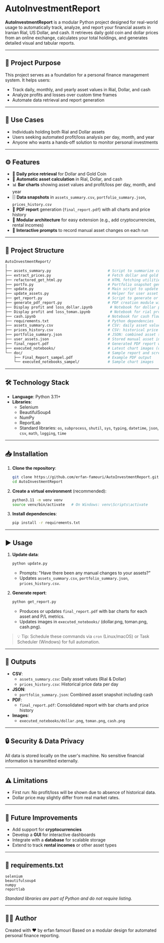 # AutoInvestmentReport

**AutoInvestmentReport** is a modular Python project designed for real-world usage to automatically track, analyze, and report your financial assets in Iranian Rial, US Dollar, and cash. It retrieves daily gold coin and dollar prices from an online exchange, calculates your total holdings, and generates detailed visual and tabular reports.

---

## 📌 Project Purpose

This project serves as a foundation for a personal finance management system. It helps users:

- Track daily, monthly, and yearly asset values in Rial, Dollar, and cash
- Analyze profits and losses over custom time frames
- Automate data retrieval and report generation

---

## 💼 Use Cases

- Individuals holding both Rial and Dollar assets
- Users seeking automated profit/loss analysis per day, month, and year
- Anyone who wants a hands‑off solution to monitor personal investments

---

## ⚙️ Features

- 🔄 **Daily price retrieval** for Dollar and Gold Coin
- 🧮 **Automatic asset calculation** in Rial, Dollar, and cash
- 📊 **Bar charts** showing asset values and profit/loss per day, month, and year
- 🗄️ **Data snapshots** in `assets_summary.csv`, `portfolio_summary.json`, `prices_history.csv`
- 📄 **PDF report** generation (`final_report.pdf`) with all charts and price history
- 🧩 **Modular architecture** for easy extension (e.g., add cryptocurrencies, rental incomes)
- 🔧 **Interactive prompts** to record manual asset changes on each run

---

## 🧱 Project Structure

```bash
AutoInvestmentReport/
│
├── assets_summary.py                          # Script to summarize current asset values
├── extract_prices.py                          # Fetch dollar and gold coin prices from exchange
├── refactored_get_html.py                     # HTML fetching utilities
├── portfo.py                                  # Portfolio snapshot generator
├── update.py                                  # Main script to update data & prompt user changes
├── update_assets.py                           # Helper for user asset adjustments
├── get_report.py                              # Script to generate or update final_report.pdf
├── generate_pdf_report.py                     # PDF creation module with reportlab
├── Display profit and loss_dollar.ipynb        # Notebook for dollar profit/loss charts
├── Display profit and loss_toman.ipynb         # Notebook for rial profit/loss charts
├── cash.ipynb                                 # Notebook for cash flow charts
├── requirements.txt                           # Python dependencies
├── assets_summary.csv                         # CSV: daily asset values (Rial & Dollar)
├── prices_history.csv                         # CSV: historical price data per day
├── portfolio_summary.json                     # JSON: combined asset snapshot including cash
├── user_assets.json                           # Stored manual asset inputs
├── final_report.pdf                           # Generated PDF report with bar charts
├── executed_notebooks/                        # Latest chart images (dollar.png, toman.png, cash.png)
└── doc/                                       # Sample report and screenshots
    ├── Final_Report_sampel.pdf                # Example PDF output
    └── executed_notebooks_sampel/             # Sample chart images
```

---

## 🛠️ Technology Stack

- **Language**: Python 3.11+
- **Libraries**:
  - Selenium
  - BeautifulSoup4
  - NumPy
  - ReportLab
  - Standard libraries: `os`, `subprocess`, `shutil`, `sys`, `typing`, `datetime`, `json`, `csv`, `math`, `logging`, `time`

---

## 📥 Installation

1. **Clone the repository**:

   ```bash
   git clone https://github.com/erfan-famouri/AutoInvestmentReport.git
   cd AutoInvestmentReport
   ```

2. **Create a virtual environment** (recommended):

   ```bash
   python3.11 -m venv venv
   source venv/bin/activate   # On Windows: venv\Scripts\activate
   ```

3. **Install dependencies**:

   ```bash
   pip install -r requirements.txt
   ```

---

## ▶️ Usage

1. **Update data**:

   ```bash
   python update.py
   ```

   - Prompts: "Have there been any manual changes to your assets?"
   - Updates `assets_summary.csv`, `portfolio_summary.json`, `prices_history.csv`.

2. **Generate report**:

   ```bash
   python get_report.py
   ```

   - Produces or updates `final_report.pdf` with bar charts for each asset and P/L metrics.
   - Updates images in `executed_notebooks/` (dollar.png, toman.png, cash.png).

> 💡 Tip: Schedule these commands via `cron` (Linux/macOS) or Task Scheduler (Windows) for full automation.

---

## 🎯 Outputs

- **CSV**:
  - `assets_summary.csv`: Daily asset values (Rial & Dollar)
  - `prices_history.csv`: Historical price data per day
- **JSON**:
  - `portfolio_summary.json`: Combined asset snapshot including cash
- **PDF**:
  - `final_report.pdf`: Consolidated report with bar charts and price history
- **Images**:
  - `executed_notebooks/dollar.png`, `toman.png`, `cash.png`

---

## 🔒 Security & Data Privacy

All data is stored locally on the user's machine. No sensitive financial information is transmitted externally.

---

## ⚠️ Limitations

- First run: No profit/loss will be shown due to absence of historical data.
- Dollar price may slightly differ from real market rates.

---

## 🚀 Future Improvements

- Add support for **cryptocurrencies**
- Develop a **GUI** for interactive dashboards
- Integrate with a **database** for scalable storage
- Extend to track **rental incomes** or other asset types

---

## 📝 requirements.txt

```text
selenium
beautifulsoup4
numpy
reportlab
```

*Standard libraries are part of Python and do not require listing.*

---

## 🙋‍♂️ Author

Created with ❤️ by erfan famouri
Based on a modular design for automated personal finance reporting.


